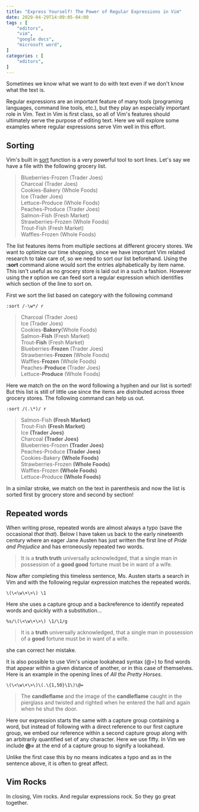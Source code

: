 ```yaml
---
title: "Express Yourself! The Power of Regular Expressions in Vim"
date: 2020-04-29T14:09:05-04:00
tags : [
    "editors",
    "vim",
    "google docs",
    "microsoft word",
]
categories : [
    "editors",
]
---
```


Sometimes we know what we want to do with text even if we don't
know what the text is.

Regular expressions are an important feature of many tools (programing
languages, command line tools, etc.), but they play an especially important
role in Vim. Text in Vim is first class, so all of Vim's features should
ultimately serve the purpose of editing text. Here we will explore some
examples where regular expressions serve Vim well in this effort. 


## Sorting 
Vim's built in [sort](https://vim.fandom.com/wiki/Sort_lines) function is
a very powerful tool to sort lines. Let's say we have a file with the
following grocery list. 

> Blueberries-Frozen (Trader Joes)   
> Charcoal (Trader Joes)   
> Cookies-Bakery (Whole Foods)   
> Ice (Trader Joes)  
> Lettuce-Produce (Whole Foods)   
> Peaches-Produce (Trader Joes)   
> Salmon-Fish (Fresh Market)   
> Strawberries-Frozen (Whole Foods)   
> Trout-Fish (Fresh Market)   
> Waffles-Frozen (Whole Foods)   

The list features items from multiple sections at different grocery
stores.  We want to optimize our time shopping, since we have important
Vim related research to take care of, so we need to sort our list
beforehand. Using the **:sort** command alone would sort the entries
alphabetically by item name. This isn't useful as no grocery store is laid
out in a such a fashion. However using the **r** option we can feed sort
a regular expression which identifies which section of the line to sort
on. 

First we sort the list based on category with the following command

```
:sort /-\w*/ r
```
> Charcoal (Trader Joes)   
> Ice (Trader Joes)  
> Cookies-**Bakery**(Whole Foods)   
> Salmon-**Fish** (Fresh Market)   
> Trout-**Fish** (Fresh Market)   
> Blueberries-**Frozen** (Trader Joes)   
> Strawberries-**Frozen** (Whole Foods)   
> Waffles-**Frozen** (Whole Foods)   
> Peaches-**Produce** (Trader Joes)   
> Lettuce-**Produce** (Whole Foods)   

Here we match on the on the word following a hyphen and our list
is sorted! But this list is still of little use since the items are distributed
across three grocery stores. The following command can help us out.

```
:sort /(.\*)/ r
```
> Salmon-Fish **(Fresh Market)**   
> Trout-Fish **(Fresh Market)**   
> Ice **(Trader Joes)**  
> Charcoal **(Trader Joes)**   
> Blueberries-Frozen **(Trader Joes)**   
> Peaches-Produce **(Trader Joes)**   
> Cookies-Bakery **(Whole Foods)**   
> Strawberries-Frozen **(Whole Foods)**   
> Waffles-Frozen **(Whole Foods)**   
> Lettuce-Produce **(Whole Foods)**   

In a similar stroke, we match on the text in parenthesis and now the list
is sorted first by grocery store and second by section!

## Repeated words

When writing prose, repeated words are almost always a typo (save the
occasional *that that*). Below I have taken us back to the early
nineteenth century where an eager Jane Austen has just written the first
line of *Pride and Prejudice* and has erroneously repeated two words.

>It is a **truth truth** universally acknowledged, that a single man in
>possession of a **good good** fortune must be in want of a wife.

Now after completing this timeless sentence, Ms. Austen starts a search in
Vim and with the following regular expression matches the repeated words.

```
\(\<\w\+\>\) \1
```
Here she uses a capture group and a backreference to identify repeated
words and quickly with a substitution...
```
%s/\(\<\w\+\>\) \1/\1/g
```
> It is a **truth** universally acknowledged, that a single man in possession of a **good** fortune must be in want of a wife.

she can correct her mistake.

It is also possible to use Vim's unique lookahead syntax (\@=) to find
words that appear within a given distance of another, or in this case of
themselves. Here is an example in the opening lines of *All the Pretty
Horses*. 

```
\(\<\w\+\>\)\(.\{1,50}\1\)\@=
```
> The **candleflame** and the image of the **candleflame** caught in the
> pierglass and twisted and righted when he entered the hall and again
> when he shut the door.

Here our expression starts the same with a capture group containing
a word, but instead of following with a direct reference to our first
capture group, we embed our reference within a second capture group along
with an arbitrarily quantified set of any character. Here we use fifty. In
Vim we include **\@=** at the end of a capture group to signify
a lookahead. 

Unlike the first case this by no means indicates a typo and as in the
sentence above, it is often to great affect.

## Vim Rocks
In closing, Vim rocks. And regular expressions rock. So they go great
together.





